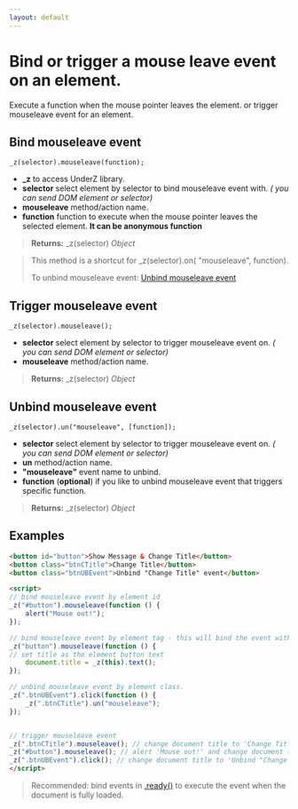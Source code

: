 ```yaml
---
layout: default
---
```

# Bind or trigger a mouse leave event on an element.
Execute a function when the mouse pointer leaves the element. or trigger mouseleave event for an element.


## Bind mouseleave event
`_z(selector).mouseleave(function);`

* **_z** to access UnderZ library.
* **selector** select element by selector to bind mouseleave event with. _( you can send DOM element or selector)_
* **mouseleave** method/action name.
* **function** function to execute when the mouse pointer leaves the selected element. **It can be anonymous function**

> **Returns:** _z(selector) _Object_

> This method is a shortcut for _z(selector).on( "mouseleave", function).
> 
> To unbind mouseleave event: [Unbind mouseleave event](https://github.com/hlaCk/UnderZ/wiki/.mouseleave()#unbind-mouseleave-event)

## Trigger mouseleave event
`_z(selector).mouseleave();`

* **selector** select element by selector to trigger mouseleave event on. _( you can send DOM element or selector)_
* **mouseleave** method/action name.

> **Returns:** _z(selector) _Object_

## Unbind mouseleave event
`_z(selector).un("mouseleave", [function]);`

* **selector** select element by selector to trigger mouseleave event on. _( you can send DOM element or selector)_
* **un** method/action name.
* **"mouseleave"** event name to unbind.
* **function** (**optional**) if you like to unbind mouseleave event that triggers specific function.

> **Returns:** _z(selector) _Object_

## Examples

```html
<button id="button">Show Message & Change Title</button>
<button class="btnCTitle">Change Title</button>
<button class="btnUBEvent">Unbind "Change Title" event</button>

<script>
// bind mouseleave event by element id
_z("#button").mouseleave(function () { 
	alert("Mouse out!");
});

// bind mouseleave event by element tag - this will bind the event with all elements with "button" tag.
_z("button").mouseleave(function () { 
// set title as the element button text
	document.title = _z(this).text();
});

// unbind mouseleave event by element class.
_z(".btnUBEvent").click(function () {
	_z(".btnCTitle").un("mouseleave");
});


// trigger mouseleave event
_z(".btnCTitle").mouseleave(); // change document title to 'Change Title'
_z("#button").mouseleave(); // alert 'Mouse out!' and change document title to 'Show Message & Change Title'
_z(".btnUBEvent").click(); // change document title to 'Unbind "Change Title" event' and unbind mouseleave event on .btnCTitle button
</script>

```

> Recommended: bind events in [.ready()](https://github.com/hlaCk/UnderZ/wiki/.ready()) to execute the event when the document is fully loaded.
